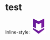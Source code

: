 # test

Inline-style: 
![alt text](https://github.com/adam-p/markdown-here/raw/master/src/common/images/icon48.png "Logo Title Text 1")
